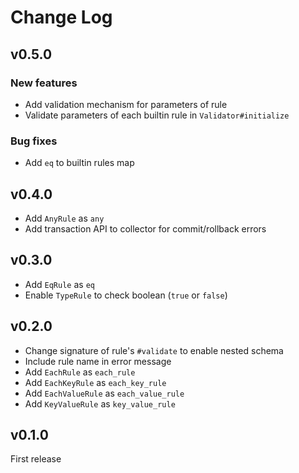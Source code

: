 # Change Log

## v0.5.0

### New features

- Add validation mechanism for parameters of rule
- Validate parameters of each builtin rule in `Validator#initialize`

### Bug fixes

- Add `eq` to builtin rules map

## v0.4.0

- Add `AnyRule` as `any`
- Add transaction API to collector for commit/rollback errors

## v0.3.0

- Add `EqRule` as `eq`
- Enable `TypeRule` to check boolean (`true` or `false`)

## v0.2.0

- Change signature of rule's `#validate` to enable nested schema
- Include rule name in error message
- Add `EachRule` as `each_rule`
- Add `EachKeyRule` as `each_key_rule`
- Add `EachValueRule` as `each_value_rule`
- Add `KeyValueRule` as `key_value_rule`

## v0.1.0

First release
